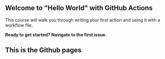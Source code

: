 ## Welcome to "Hello World" with GitHub Actions

This course will walk you through writing your first action and using it with a workflow file. 

**Ready to get started? Navigate to the first issue.**

## This is the Github pages



